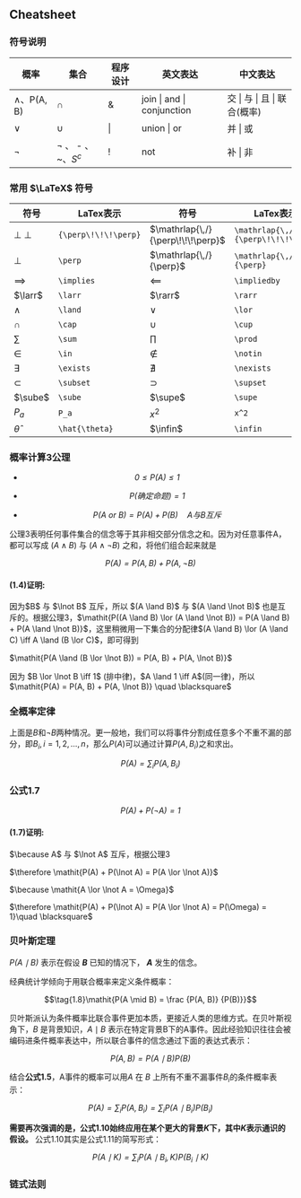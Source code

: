 ## Cheatsheet

### 符号说明

| 概率             | 集合                    | 程序设计 | 英文表达                   | 中文表达                     |
| ---------------- | ----------------------- | -------- | -------------------------- | ---------------------------- |
| $\land$、P(A, B) | $\cap$                  | &        | join \| and \| conjunction | 交 \| 与 \| 且 \| 联合(概率) |
| $\lor$           | $\cup$                  | \|       | union \| or                | 并 \| 或                     |
| $\lnot$          | $\lnot$ 、 - 、~、$S^c$ | !        | not                        | 补 \| 非                     |

### 常用 $\LaTeX$ 符号

| 符号                 | LaTex表示            | 符号                               | LaTex表示                          | 符号                        | LaTex表示                     |
| -------------------- | -------------------- | ---------------------------------- | ---------------------------------- | --------------------------- | ----------------------------- |
| ${\perp\!\!\!\perp}$ | `{\perp\!\!\!\perp}` | $\mathrlap{\,/}{\perp\!\!\!\perp}$ | `\mathrlap{\,/}{\perp\!\!\!\perp}` | $\cancel{\perp\!\!\!\perp}$ | `$\cancel{\perp\!\!\!\perp}$` |
| $\perp$              | `\perp`              | $\mathrlap{\,/}{\perp}$            | `\mathrlap{\,/}{\perp}`            | $\cancel{\perp}$            | `\cancel{\perp}`              |
| $\implies$           | `\implies`           | $\impliedby$                       | `\impliedby`                       | $\iff$                      | `\iff`                        |
| $\larr$              | `\larr`              | $\rarr$                            | `\rarr`                            | $\harr$                     | `\harr`                       |
| $\land$              | `\land`              | $\lor$                             | `\lor`                             | $\lnot$                     | `\lnot`                       |
| $\cap$               | `\cap`               | $\cup$                             | `\cup`                             | $\mid$                      | `\mid`                        |
| $\sum$               | `\sum`               | $\prod$                            | `\prod`                            | $\int$                      | `\int`                        |
| $\in$                | `\in`                | $\notin$                           | `\notin`                           | $\because$                  | `\because`                    |
| $\exists$            | `\exists`            | $\nexists$                         | `\nexists`                         | $\therefore$                | `\therefore`                  |
| $\subset$            | `\subset`            | $\supset$                          | `\supset`                          | $\forall$                   | `\forall`                     |
| $\sube$              | `\sube`              | $\supe$                            | `\supe`                            | $\triangleq$                | `\triangleq`                  |
| $P_a$                | `P_a`                | $x^2$                              | `x^2`                              | $\frac {a}{b}$              | `\frac {a}{b}`                |
| $\hat{\theta}$       | `\hat{\theta}`       | $\infin$                           | `\infin`                           | $\empty$                    | `\empty`                      |

### 概率计算3公理

* $$\tag{1.1} \mathit{0 \le P(A) \le1}$$

* $$\tag{1.2}\mathit{P(确定命题)  = 1} $$
* $$\tag{1.3}\mathit{P(A\ or\ B) = P(A) + P(B) } \quad A与B互斥$$

公理3表明任何事件集合的信念等于其非相交部分信念之和。因为对任意事件A，都可以写成 $(A \land B)$ 与 $(A \land \lnot B)$ 之和，将他们组合起来就是

$$\tag{1.4}\mathit{P(A) = P(A, B) + P(A, \lnot B)}$$

<div class="alert alert-success" role="alert">
  <h4 class="alert-heading">(1.4)证明:</h4>
    <p>因为$B$ 与 $\lnot B$ 互斥，所以 $(A \land B)$ 与 $(A \land \lnot B)$ 也是互斥的。根据公理3，$\mathit{P((A \land B) \lor (A \land \lnot B)) = P(A \land B) + P(A \land \lnot B)}$，这里稍微用一下集合的分配律$(A \land B) \lor (A \land C) \iff A \land (B \lor C)$，即可得到</p>
    <p>$\mathit{P(A \land (B \lor \lnot B)) = P(A, B) + P(A, \lnot B)}$</p>
	<p>因为 $B \lor \lnot B \iff 1$ (排中律)，$A \land 1 \iff A$(同一律)，所以 $\mathit{P(A) = P(A, B) + P(A, \lnot B)} \quad \blacksquare$</p>
</div>

### 全概率定律

上面是$B$和$\lnot B$两种情况。更一般地，我们可以将事件分割成任意多个不重不漏的部分，即$B_i, i=1, 2, \dots, n$，那么$P(A)$可以通过计算$P(A, B_i)$之和求出。

$$\tag{1.5}\mathit{P(A) = \sum_i P(A, B_i)}$$

### 公式1.7

$$\tag{1.7}\mathit{P(A) + P(\lnot A) = 1}$$

<div class="alert alert-success" role="alert">
  <h4 class="alert-heading">(1.7)证明:</h4>
    <p>$\because A$ 与 $\lnot A$ 互斥，根据公理3</p>
    <p>$\therefore \mathit{P(A) + P(\lnot A) = P(A \lor \lnot A)}$</p>
    <p>$\because \mathit{A \lor \lnot A = \Omega}$</p>
	<p>$\therefore \mathit{P(A) + P(\lnot A) = P(A \lor \lnot A) = P(\Omega) = 1}\quad \blacksquare$</p>
</div>

### 贝叶斯定理

$\mathit{P(A \mid B) }$ 表示在假设 ***B*** 已知的情况下， ***A*** 发生的信念。

经典统计学倾向于用联合概率来定义条件概率：

$$\tag{1.8}\mathit{P(A \mid B) = \frac {P(A, B)} {P(B)}}$$

贝叶斯派认为条件概率比联合事件更加本质，更接近人类的思维方式。在贝叶斯视角下，$B$ 是背景知识，$A \mid B$ 表示在特定背景B下的A事件。因此经验知识往往会被编码进条件概率表达中，所以联合事件的信念通过下面的表达式表示：

$$\tag{1.9}\mathit{{P(A, B)} = P(A \mid B)P(B)}$$

结合**公式1.5**，A事件的概率可以用$A$ 在 $B$ 上所有不重不漏事件$B_i$的条件概率表示：

$$\tag{1.10}\mathit{P(A) = \sum_i P(A, B_i) = \sum_i P(A \mid B_i)P(B_i)}$$

**需要再次强调的是，公式1.10始终应用在某个更大的背景$\mathit{K}$下，其中$\mathit{K}$表示通识的假设。** 公式1.10其实是公式1.11的简写形式：

$$\tag{1.11}\mathit{P(A \mid K) = \sum_i P(A \mid B_i, K)P(B_i \mid K)}$$

### 链式法则

